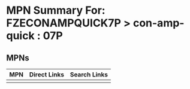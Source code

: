 



# MPN Summary For: FZECONAMPQUICK7P > con-amp-quick : 07P

## MPNs
  

|MPN|Direct Links|Search Links|
| :--- | :--- | :--- |
||||
